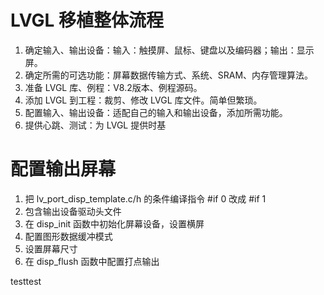 # LVGL 移植整体流程

1. 确定输入、输出设备：输入：触摸屏、鼠标、键盘以及编码器；输出：显示屏。
2. 确定所需的可选功能：屏幕数据传输方式、系统、SRAM、内存管理算法。
3. 准备 LVGL 库、例程：V8.2版本、例程源码。
4. 添加 LVGL 到工程：裁剪、修改 LVGL 库文件。简单但繁琐。
5. 配置输入、输出设备：适配自己的输入和输出设备，添加所需功能。
6. 提供心跳、测试：为 LVGL 提供时基

# 配置输出屏幕

1. 把 lv_port_disp_template.c/h 的条件编译指令 #if 0 改成 #if 1
2. 包含输出设备驱动头文件
3. 在 disp_init 函数中初始化屏幕设备，设置横屏
4. 配置图形数据缓冲模式
5. 设置屏幕尺寸
6. 在 disp_flush 函数中配置打点输出


testtest